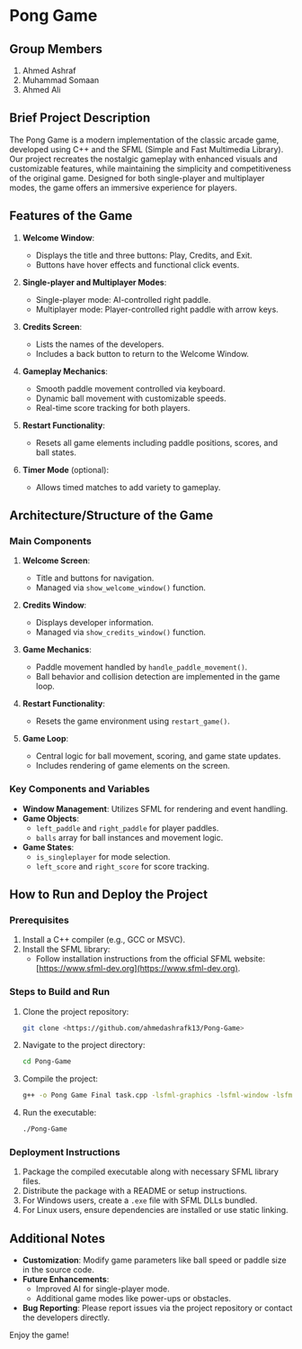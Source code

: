 # Pong Game

## Group Members
1. Ahmed Ashraf
2. Muhammad Somaan
3. Ahmed Ali



## Brief Project Description
The Pong Game is a modern implementation of the classic arcade game, developed using C++ and the SFML (Simple and Fast Multimedia Library). Our project recreates the nostalgic gameplay with enhanced visuals and customizable features, while maintaining the simplicity and competitiveness of the original game. Designed for both single-player and multiplayer modes, the game offers an immersive experience for players.



## Features of the Game
1. **Welcome Window**:
   - Displays the title and three buttons: Play, Credits, and Exit.
   - Buttons have hover effects and functional click events.

2. **Single-player and Multiplayer Modes**:
   - Single-player mode: AI-controlled right paddle.
   - Multiplayer mode: Player-controlled right paddle with arrow keys.

3. **Credits Screen**:
   - Lists the names of the developers.
   - Includes a back button to return to the Welcome Window.

4. **Gameplay Mechanics**:
   - Smooth paddle movement controlled via keyboard.
   - Dynamic ball movement with customizable speeds.
   - Real-time score tracking for both players.

5. **Restart Functionality**:
   - Resets all game elements including paddle positions, scores, and ball states.

6. **Timer Mode** (optional):
   - Allows timed matches to add variety to gameplay.



## Architecture/Structure of the Game
### **Main Components**
1. **Welcome Screen**:
   - Title and buttons for navigation.
   - Managed via `show_welcome_window()` function.

2. **Credits Window**:
   - Displays developer information.
   - Managed via `show_credits_window()` function.

3. **Game Mechanics**:
   - Paddle movement handled by `handle_paddle_movement()`.
   - Ball behavior and collision detection are implemented in the game loop.

4. **Restart Functionality**:
   - Resets the game environment using `restart_game()`.

5. **Game Loop**:
   - Central logic for ball movement, scoring, and game state updates.
   - Includes rendering of game elements on the screen.

### **Key Components and Variables**
- **Window Management**: Utilizes SFML for rendering and event handling.
- **Game Objects**:
  - `left_paddle` and `right_paddle` for player paddles.
  - `balls` array for ball instances and movement logic.
- **Game States**:
  - `is_singleplayer` for mode selection.
  - `left_score` and `right_score` for score tracking.



## How to Run and Deploy the Project
### **Prerequisites**
1. Install a C++ compiler (e.g., GCC or MSVC).
2. Install the SFML library:
   - Follow installation instructions from the official SFML website: [https://www.sfml-dev.org](https://www.sfml-dev.org).

### **Steps to Build and Run**
1. Clone the project repository:
   ```bash
   git clone <https://github.com/ahmedashrafk13/Pong-Game>
   ```

2. Navigate to the project directory:
   ```bash
   cd Pong-Game
   ```

3. Compile the project:
   ```bash
   g++ -o Pong Game Final task.cpp -lsfml-graphics -lsfml-window -lsfml-system
   ```

4. Run the executable:
   ```bash
   ./Pong-Game
   ```

### **Deployment Instructions**
1. Package the compiled executable along with necessary SFML library files.
2. Distribute the package with a README or setup instructions.
3. For Windows users, create a `.exe` file with SFML DLLs bundled.
4. For Linux users, ensure dependencies are installed or use static linking.



## Additional Notes
- **Customization**: Modify game parameters like ball speed or paddle size in the source code.
- **Future Enhancements**:
  - Improved AI for single-player mode.
  - Additional game modes like power-ups or obstacles.
- **Bug Reporting**: Please report issues via the project repository or contact the developers directly.



Enjoy the game!

